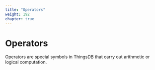 ```yaml
---
title: "Operators"
weight: 192
chapter: true
---
```


# Operators

Operators are special symbols in ThingsDB that carry out arithmetic or logical computation.
